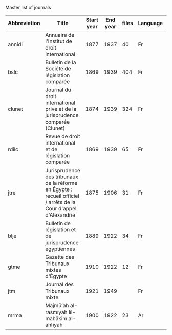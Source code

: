 Master list of journals

| Abbreviation | Title                                                                                                           | Start year | End year | files | Language | Place of Publication | TEI | Facsimile list | Indexes | Supplements |
|--------------|-----------------------------------------------------------------------------------------------------------------|------------|----------|-------|----------|----------------------|-----|----------------|---------|-------------|
| annidi       | Annuaire de l'Institut de droit international                                                                   | 1877       | 1937     | 40    | Fr       |                      | Y   |                |         |             |
| bslc         | Bulletin de la Société de législation comparée                                                                  | 1869       | 1939     | 404   | Fr       |                      | y   | y              | y       | 2           |
| clunet       | Journal du droit international privé et de la jurisprudence comparée (Clunet)                                   | 1874       | 1939     | 324   | Fr       |                      | y   |                | y       | 3           |
| rdilc        | Revue de droit international et de législation comparée                                                         | 1869       | 1939     | 65    | Fr       |                      | y   |                | y       |             |
| jtre         | Jurisprudence des tribunaux de la réforme en Égypte : recueil officiel / arrêts de la Cour d'appel d'Alexandrie | 1875       | 1906     | 31    | Fr       |                      |     |                |         |             |
| blje         | Bulletin de législation et de jurisprudence égyptiennes                                                         | 1889       | 1922     | 34    | Fr       |                      |     |                |         |             |
| gtme         | Gazette des Tribunaux mixtes d'Égypte                                                                           | 1910       | 1922     | 12    | Fr       |                      |     |                |         |             |
| jtm          | Journal des Tribunaux mixte                                                                                     | 1921       | 1949     |       | Fr       |                      |     |                |         |             |
| mrma         | Majmūʻah al-rasmīyah lil-maḥākim al-ahlīyah                                                                     | 1900       | 1922     | 23    | Ar       |                      |     |                |         |             |
